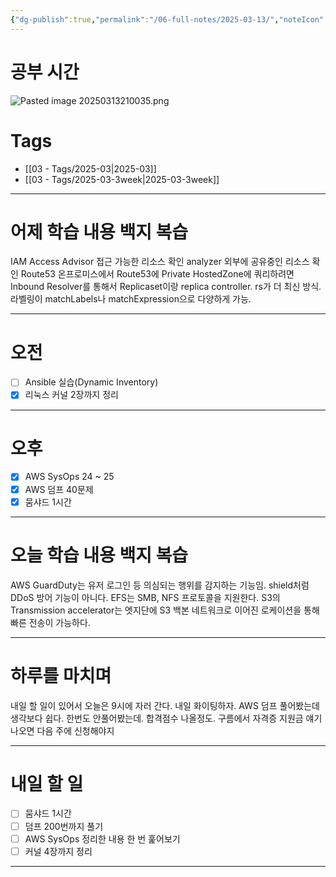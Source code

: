 ```yaml
---
{"dg-publish":true,"permalink":"/06-full-notes/2025-03-13/","noteIcon":""}
---
```


# 공부 시간
![Pasted image 20250313210035.png](/img/user/Pasted%20image%2020250313210035.png)
# Tags
- [[03 - Tags/2025-03\|2025-03]]
- [[03 - Tags/2025-03-3week\|2025-03-3week]]

---
# 어제 학습 내용 백지 복습
IAM Access Advisor 접근 가능한 리소스 확인
analyzer 외부에 공유중인 리소스 확인
Route53
온프로미스에서 Route53에 Private HostedZone에 쿼리하려면 Inbound Resolver를 통해서 
Replicaset이랑 replica controller. rs가 더 최신 방식. 라벨링이 matchLabels나 matchExpression으로 다양하게 가능.

---
# 오전
- [ ] Ansible 실습(Dynamic Inventory)
- [x] 리눅스 커널 2장까지 정리
---
# 오후
- [x] AWS SysOps 24 ~ 25
- [x] AWS 덤프 40문제
- [x] 뭄샤드 1시간
---
# 오늘 학습 내용 백지 복습
AWS GuardDuty는 유저 로그인 등 의심되는 행위를 감지하는 기능임. shield처럼 DDoS 방어 기능이 아니다.
EFS는 SMB, NFS 프로토콜을 지원한다.
S3의 Transmission accelerator는 엣지단에 S3 백본 네트워크로 이어진 로케이션을 통해 빠른 전송이 가능하다.

---
# 하루를 마치며
내일 할 일이 있어서 오늘은 9시에 자러 간다.
내일 화이팅하자. AWS 덤프 풀어봤는데 생각보다 쉽다. 한번도 안풀어봤는데. 합격점수 나올정도.
구름에서 자격증 지원금 얘기 나오면 다음 주에 신청해야지

---
# 내일 할 일
- [ ] 뭄샤드 1시간
- [ ] 덤프 200번까지 풀기
- [ ] AWS SysOps 정리한 내용 한 번 훑어보기
- [ ] 커널 4장까지 정리
---